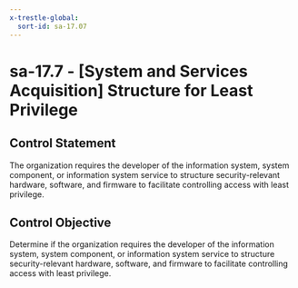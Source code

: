 ```yaml
---
x-trestle-global:
  sort-id: sa-17.07
---
```


# sa-17.7 - \[System and Services Acquisition\] Structure for Least Privilege

## Control Statement

The organization requires the developer of the information system, system component, or information system service to structure security-relevant hardware, software, and firmware to facilitate controlling access with least privilege.

## Control Objective

Determine if the organization requires the developer of the information system, system component, or information system service to structure security-relevant hardware, software, and firmware to facilitate controlling access with least privilege.
